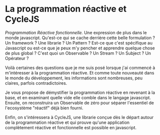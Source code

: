 # La programmation réactive et CycleJS

*Programmation Réactive fonctionnelle.* Une expression de plus dans le monde javascript. Qu'est-ce qui se cache derrière
cette belle formulation ? Un framework ? Une librarie ? Un Pattern ? Est-ce que c'est spécifique au
Javascript ou est-ce que je peux m'y pencher et apprendre quelque chose de plus global ? C'est quoi un Observable ?
Un Stream ? Un Subject ? Un Opérateur ?

Voilà certaines des questions que je me suis posé lorsque j'ai commencé à m'intéresser à la programmation
réactive. Et comme toute nouveauté dans le monde du développement, les informations sont nombreuses, peu claires,
parfois contradictoires.

Je vous propose de démystifier la programmation réactive en revenant à la base, et en examinant quelle vide elle
comble dans le langage javascript. Ensuite, on reconstruira un Observable de zéro pour séparer l'essentiel de
l'ecosystème "réactif" déjà bien fourni.

Enfin, on s'intéressera à CycleJS, une librarie conçue dès le départ autour de la programmation réactive et qui prouve
qu'une application complètement réactive et fonctionnelle est possible en javascript.
